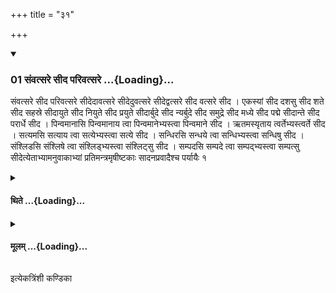 +++
title = "३१"

+++

<div class="js_include" includetitle="true" newlevelforh1="3" unfilled url="/vedAH_yajuH/taittirIyam/sUtram/ApastambaH/shrautam/vishvAsa-prastutiH/16/31/01_saMvatsare_sIda_parivatsare.md">
<details open><summary><h3>01 संवत्सरे सीद परिवत्सरे ...{Loading}...</h3></summary>

संवत्सरे सीद परिवत्सरे सीदेदावत्सरे सीदेदुवत्सरे सीदेद्वत्सरे सीद वत्सरे सीद । एकस्यां सीद दशसु सीद शते सीद सहस्रे सीदायुते सीद नियुते सीद प्रयुते सीदार्बुदे सीद न्यर्बुदे सीद समुद्रे सीद मध्ये सीद पद्मे सीदान्ते सीद परार्धे सीद । पिन्वमानासि पिन्वमानाय त्वा पिन्वमानेभ्यस्त्वा पिन्वमाने सीद । ऋतमस्यृताय त्वर्तेभ्यस्त्वर्ते सीद । सत्यमसि सत्याय त्वा सत्येभ्यस्त्वा सत्ये सीद । सन्धिरसि सन्धये त्वा सन्धिभ्यस्त्वा सन्धिषु सीद । संश्लिडसि संश्लिषे त्वा संश्लिड्भ्यस्त्वा संश्लिट्सु सीद । सम्पदसि सम्पदे त्वा सम्पद्भ्यस्त्वा सम्पत्सु सीदेत्येताभ्यामनुवाकाभ्यां प्रतिमन्त्रमृषीष्टकाः सादनप्रवादैश्च पर्यायैः १
</details>
</div>
<div class="js_include collapsed" newlevelforh1="4" title="थिते" unfilled url="/vedAH_yajuH/taittirIyam/sUtram/ApastambaH/shrautam/thite/16/31/01_saMvatsare_sIda_parivatsare.md">
<details><summary><h4>थिते ...{Loading}...</h4></summary>

संवत्सरे सीद परिवत्सरे सीदेदावत्सरे सीदेदुवत्सरे सीदेद्वत्सरे सीद वत्सरे सीद । एकस्यां सीद दशसु सीद शते सीद सहस्रे सीदायुते सीद नियुते सीद प्रयुते सीदार्बुदे सीद न्यर्बुदे सीद समुद्रे सीद मध्ये सीद पद्मे सीदान्ते सीद परार्धे सीद । पिन्वमानासि पिन्वमानाय त्वा पिन्वमानेभ्यस्त्वा पिन्वमाने सीद । ऋतमस्यृताय त्वर्तेभ्यस्त्वर्ते सीद । सत्यमसि सत्याय त्वा सत्येभ्यस्त्वा सत्ये सीद । सन्धिरसि सन्धये त्वा सन्धिभ्यस्त्वा सन्धिषु सीद । संश्लिडसि संश्लिषे त्वा संश्लिड्भ्यस्त्वा संश्लिट्सु सीद । सम्पदसि सम्पदे त्वा सम्पद्भ्यस्त्वा सम्पत्सु सीदेत्येताभ्यामनुवाकाभ्यां प्रतिमन्त्रमृषीष्टकाः सादनप्रवादैश्च पर्यायैः १
</details>
</div>
<div class="js_include collapsed" newlevelforh1="4" title="मूलम्" unfilled url="/vedAH_yajuH/taittirIyam/sUtram/ApastambaH/shrautam/mUlam/16/31/01_saMvatsare_sIda_parivatsare.md">
<details><summary><h4>मूलम् ...{Loading}...</h4></summary>

संवत्सरे सीद परिवत्सरे सीदेदावत्सरे सीदेदुवत्सरे सीदेद्वत्सरे सीद वत्सरे सीद । एकस्यां सीद दशसु सीद शते सीद सहस्रे सीदायुते सीद नियुते सीद प्रयुते सीदार्बुदे सीद न्यर्बुदे सीद समुद्रे सीद मध्ये सीद पद्मे सीदान्ते सीद परार्धे सीद । पिन्वमानासि पिन्वमानाय त्वा पिन्वमानेभ्यस्त्वा पिन्वमाने सीद । ऋतमस्यृताय त्वर्तेभ्यस्त्वर्ते सीद । सत्यमसि सत्याय त्वा सत्येभ्यस्त्वा सत्ये सीद । सन्धिरसि सन्धये त्वा सन्धिभ्यस्त्वा सन्धिषु सीद । संश्लिडसि संश्लिषे त्वा संश्लिड्भ्यस्त्वा संश्लिट्सु सीद । सम्पदसि सम्पदे त्वा सम्पद्भ्यस्त्वा सम्पत्सु सीदेत्येताभ्यामनुवाकाभ्यां प्रतिमन्त्रमृषीष्टकाः सादनप्रवादैश्च पर्यायैः १
</details>
</div>

  
इत्येकत्रिंशी कण्डिका 
